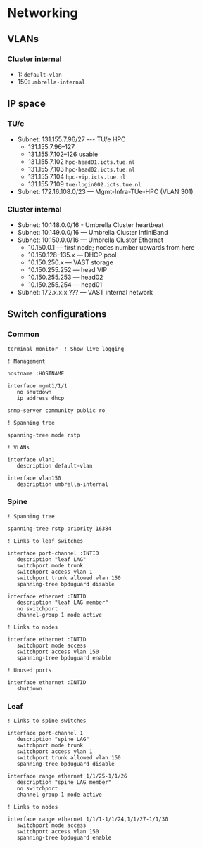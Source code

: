 # Networking

## VLANs

### Cluster internal

- 1: `default-vlan`
- 150: `umbrella-internal`

## IP space

### TU/e

- Subnet: 131.155.7.96/27 --- TU/e HPC
    - 131.155.7.96–127
    - 131.155.7.102–126 usable
    - 131.155.7.102 `hpc-head01.icts.tue.nl`
    - 131.155.7.103 `hpc-head02.icts.tue.nl`
    - 131.155.7.104 `hpc-vip.icts.tue.nl`
    - 131.155.7.109 `tue-login002.icts.tue.nl`
- Subnet: 172.16.108.0/23 — Mgmt-Infra-TUe-HPC (VLAN 301)

### Cluster internal

- Subnet: 10.148.0.0/16 - Umbrella Cluster heartbeat
- Subnet: 10.149.0.0/16 — Umbrella Cluster InfiniBand
- Subnet: 10.150.0.0/16 — Umbrella Cluster Ethernet
    - 10.150.0.1 — first node; nodes number upwards from here
    - 10.150.128–135.x — DHCP pool
    - 10.150.250.x — VAST storage
    - 10.150.255.252 — head VIP
    - 10.150.255.253 — head02
    - 10.150.255.254 — head01
- Subnet: 172.x.x.x ??? — VAST internal network

## Switch configurations

### Common

```
terminal monitor  ! Show live logging
```

```
! Management

hostname :HOSTNAME

interface mgmt1/1/1
   no shutdown
   ip address dhcp

snmp-server community public ro

! Spanning tree

spanning-tree mode rstp

! VLANs

interface vlan1
   description default-vlan

interface vlan150
   description umbrella-internal
```

### Spine

```
! Spanning tree

spanning-tree rstp priority 16384

! Links to leaf switches

interface port-channel :INTID
   description "leaf LAG"
   switchport mode trunk
   switchport access vlan 1
   switchport trunk allowed vlan 150
   spanning-tree bpduguard disable

interface ethernet :INTID
   description "leaf LAG member"
   no switchport
   channel-group 1 mode active

! Links to nodes

interface ethernet :INTID
   switchport mode access
   switchport access vlan 150
   spanning-tree bpduguard enable

! Unused ports

interface ethernet :INTID
   shutdown
```

### Leaf

```
! Links to spine switches

interface port-channel 1
   description "spine LAG"
   switchport mode trunk
   switchport access vlan 1
   switchport trunk allowed vlan 150
   spanning-tree bpduguard disable

interface range ethernet 1/1/25-1/1/26
   description "spine LAG member"
   no switchport
   channel-group 1 mode active

! Links to nodes

interface range ethernet 1/1/1-1/1/24,1/1/27-1/1/30
   switchport mode access
   switchport access vlan 150
   spanning-tree bpduguard enable
```
